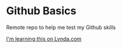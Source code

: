 Github Basics
=============

Remote repo to help me test my Github skills

[I'm learning this on Lynda.com](http://www.lynda.com)
